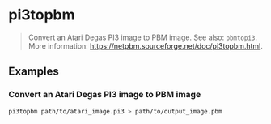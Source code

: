 # pi3topbm

> Convert an Atari Degas PI3 image to PBM image. See also: `pbmtopi3`. More information: <https://netpbm.sourceforge.net/doc/pi3topbm.html>.

## Examples

### Convert an Atari Degas PI3 image to PBM image

```bash
pi3topbm path/to/atari_image.pi3 > path/to/output_image.pbm
```
